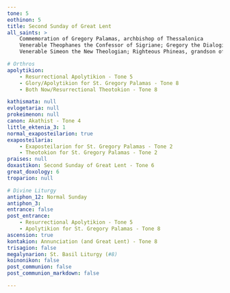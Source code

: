 ```yaml
---
tone: 5
eothinon: 5
title: Second Sunday of Great Lent
all_saints: > 
    Commemoration of Gregory Palamas, archbishop of Thessalonica
    Venerable Theophanes the Confessor of Sigriane; Gregory the Dialogist, pope of Rome;
    Venerable Simeon the New Theologian; Righteous Phineas, grandson of Aaron the High Priest

# Orthros
apolytikion:
    - Resurrectional Apolytikion - Tone 5
    - Glory/Apolytikion for St. Gregory Palamas - Tone 8
    - Both Now/Resurrectional Theotokion - Tone 8

kathismata: null
evlogetaria: null
prokeimenon: null
canon: Akathist - Tone 4
little_ektenia_3: 1
normal_exaposteilarion: true
exaposteilaria:
    - Exaposteilarion for St. Gregory Palamas - Tone 2
    - Theotokion for St. Gregory Palamas - Tone 2
praises: null
doxastikon: Second Sunday of Great Lent - Tone 6
great_doxology: 6
troparion: null

# Divine Liturgy
antiphon_12: Normal Sunday
antiphon_3: 
entrance: false
post_entrance:
    - Resurrectional Apolytikion - Tone 5
    - Apolytikion for St. Gregory Palamas - Tone 8
ascension: true
kontakion: Annunciation (and Great Lent) - Tone 8
trisagion: false
megalynarion: St. Basil Liturgy (#8)
koinonikon: false
post_communion: false
post_communion_markdown: false

---
```


